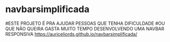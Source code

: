 # navbarsimplificada
#ESTE PROJETO É PRA AJUDAR PESSOAS QUE TENHA DIFICULDADE 
#OU QUE NÃO QUEIRA GASTA MUITO TEMPO DESENVOLVENDO UMA NAVBAR RESPONSIVA
https://auriceliords.github.io/navbarsimplificada/

